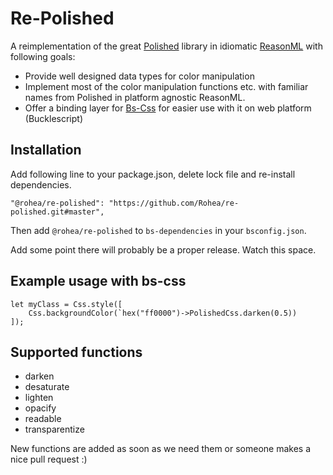 # Re-Polished

A reimplementation of the great [Polished](https://polished.js.org/) library in idiomatic [ReasonML](https://reasonml.github.io/en/) with following goals:
- Provide well designed data types for color manipulation
- Implement most of the color manipulation functions etc. with familiar names from Polished in platform agnostic ReasonML.
- Offer a binding layer for [Bs-Css](https://github.com/reasonml-labs/bs-css) for easier use with it on web platform (Bucklescript)

## Installation

Add following line to your package.json, delete lock file and re-install dependencies.
```
"@rohea/re-polished": "https://github.com/Rohea/re-polished.git#master",
```
Then add `@rohea/re-polished` to `bs-dependencies` in your `bsconfig.json`.

Add some point there will probably be a proper release. Watch this space.

## Example usage with bs-css

```
let myClass = Css.style([
    Css.backgroundColor(`hex("ff0000")->PolishedCss.darken(0.5))
]);
```

## Supported functions

- darken
- desaturate
- lighten
- opacify
- readable
- transparentize
 
New functions are added as soon as we need them or someone makes a nice pull request :)
